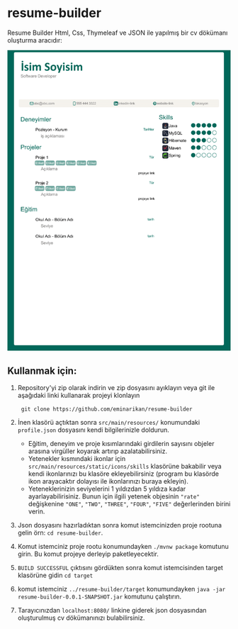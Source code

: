 # resume-builder
Resume Builder Html, Css, Thymeleaf ve JSON ile yapılmış bir cv dökümanı oluşturma aracıdır:

![Alt text](https://github.com/eminarikan/resume-builder/blob/master/resume-1.png "Cv")

## Kullanmak için:
  1. Repository'yi zip olarak indirin ve zip dosyasını ayıklayın veya git ile aşağıdaki linki kullanarak projeyi klonlayın
          
          git clone https://github.com/eminarikan/resume-builder
          
  2. İnen klasörü açtıktan sonra `src/main/resources/` konumundaki `profile.json` dosyasını kendi bilgilerinizle doldurun.
      - Eğitim, deneyim ve proje kısımlarındaki girdilerin sayısını objeler arasına virgüller koyarak artırıp azalatabilirsiniz. 
      - Yetenekler kısmındaki ikonlar için `src/main/resources/static/icons/skills` klasörüne bakabilir veya kendi ikonlarınızı bu klasöre ekleyebilirsiniz (program bu klasörde ikon arayacaktır dolayısı ile ikonlarınızı buraya ekleyin). 
      - Yeteneklerinizin seviyelerini 1 yıldızdan 5 yıldıza kadar ayarlayabilirisiniz. Bunun için ilgili yetenek objesinin `"rate"` değişkenine `"ONE"`, `"TWO"`, `"THREE"`, `"FOUR"`, `"FIVE"` değerlerinden birini verin.
  3. Json dosyasını hazırladıktan sonra komut istemcinizden proje rootuna gelin  örn: `cd resume-builder`.
  4. Komut istemciniz proje rootu konumundayken `./mvnw package` komutunu girin. Bu komut projeye derleyip paketleyecektir.
  5. `BUILD SUCCESSFUL` çıktısını gördükten sonra komut istemcisinden target klasörüne gidin `cd target`
  6. komut istemciniz `../resume-builder/target` konumundayken  `java -jar resume-builder-0.0.1-SNAPSHOT.jar` komutunu çalıştırın.
  7. Tarayıcınızdan `localhost:8080/` linkine giderek json dosyasından oluşturulmuş cv dökümanınızı bulabilirsiniz.
